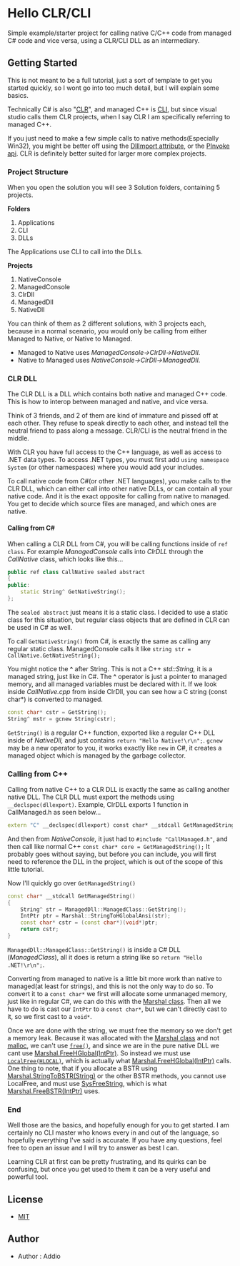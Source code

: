 
# Hello CLR/CLI

 Simple example/starter project for calling native C/C++ code from managed C# code and vice versa, using a CLR/CLI DLL as an intermediary.

## Getting Started

This is not meant to be a full tutorial, just a sort of template to get you started quickly, so I wont go into too much detail, but I will explain some basics.

Technically C# is also "[CLR][CLR]", and managed C++ is [CLI][CLI], but since visual studio calls them CLR projects, when I say CLR I am specifically referring to managed C++.

If you just need to make a few simple calls to native methods(Especially Win32), you might be better off using the [DllImport attribute][DllImport], or the [PInvoke api][PInvoke]. CLR is definitely better suited for larger more complex projects.

### Project Structure

When you open the solution you will see 3 Solution folders, containing 5 projects.

**Folders**
1. Applications
2. CLI
3. DLLs

The Applications use CLI to call into the DLLs.

**Projects**
1. NativeConsole
2. ManagedConsole
3. ClrDll
4. ManagedDll
5. NativeDll

You can think of them as 2 different solutions, with 3 projects each, because in a normal scenario, you would only be calling from either Managed to Native, or Native to Managed.

- Managed to Native uses *ManagedConsole->ClrDll->NativeDll*.
- Native to Managed uses *NativeConsole->ClrDll->ManagedDll*.

### CLR DLL

The CLR DLL is a DLL which contains both native and managed C++ code.
This is how to interop between managed and native, and vice versa.

Think of 3 friends, and 2 of them are kind of immature and pissed off at each other.
They refuse to speak directly to each other, and instead tell the neutral friend to pass along a message.
CLR/CLI is the neutral friend in the middle.

With CLR you have full access to the C++ language, as well as access to .NET data types.
To access .NET types, you must first add `using namespace System` (or other namespaces) where you would add your includes.

To call native code from C#(or other .NET languages), you make calls to the CLR DLL, which can either call into other native DLLs, or can contain all your native code. And it is the exact opposite for calling from native to managed. You get to decide which source files are managed, and which ones are native.

#### Calling from C#

When calling a CLR DLL from C#, you will be calling functions inside of `ref class`.
For example *ManagedConsole* calls into *ClrDLL* through the *CallNative* class, which looks like this...
``` C++
public ref class CallNative sealed abstract
{
public:
    static String^ GetNativeString();
};
```
The `sealed abstract` just means it is a static class. I decided to use a static class for this situation, but regular class objects that are defined in CLR can be used in C# as well.

To call `GetNativeString()` from C#, is exactly the same as calling any regular static class.
ManagedConsole calls it like `string str = CallNative.GetNativeString();`

You might notice the **^** after String. This is not a C++ *std::String,* it is a managed string, just like in C#.
The **^** operator is just a pointer to managed memory, and all managed variables must be declared with it.
If we look inside *CallNative.cpp* from inside ClrDll, you can see how a C string (const char*) is converted to managed.
``` C++
const char* cstr = GetString();
String^ mstr = gcnew String(cstr);
```
`GetString()` is a regular C++ function, exported like a regular C++ DLL inside of *NativeDll,* and just contains `return "Hello Native!\r\n";`.
`gcnew` may be a new operator to you, it works exactly like `new` in C#, it creates a managed object which is managed by the garbage collector.

### Calling from C++

Calling from native C++ to a CLR DLL is exactly the same as calling another native DLL.
The CLR DLL must export the methods using `__declspec(dllexport)`.
Example, ClrDLL exports 1 function in CallManaged.h as seen below...
``` C++
extern "C" __declspec(dllexport) const char* __stdcall GetManagedString();
```

And then from *NativeConsole,* it just had to `#include "CallManaged.h"`, and then call like normal C++
`const char* core = GetManagedString();`
It probably goes without saying, but before you can include, you will first need to reference the DLL in the project, which is out of the scope of this little tutorial.

Now I'll quickly go over `GetManagedString()` 
``` C++
const char* __stdcall GetManagedString()
{
    String^ str = ManagedDll::ManagedClass::GetString();
    IntPtr ptr = Marshal::StringToHGlobalAnsi(str);
    const char* cstr = (const char*)(void*)ptr;
    return cstr;
}
```

`ManagedDll::ManagedClass::GetString()` is inside a C# DLL (*ManagedClass*), all it does is return a string like so `return "Hello .NET!\r\n";`.

Converting from managed to native is a little bit more work than native to managed(at least for strings), and this is not the only way to do so.
To convert it to a `const char*` we first will allocate some unmanaged memory, just like in regular C#, we can do this with the [Marshal class][Marshal].
Then all we have to do is cast our `IntPtr` to a `const char*`, but we can't directly cast to it, so we first cast to a `void*`.

Once we are done with the string, we must free the memory so we don't get a memory leak.
Because it was allocated with the [Marshal class][Marshal] and not [malloc][Malloc], we can't use [`free()`][Free], and since we are in the pure native DLL we cant use [Marshal.FreeHGlobal(IntPtr)](FreeHG).
So instead we must use [`LocalFree(HLOCAL)`](LocFree), which is actually what [Marshal.FreeHGlobal(IntPtr)](FreeHG) calls.
One thing to note, that if you allocate a BSTR using [Marshal.StringToBSTR(String)][BSTR] or the other BSTR methods, you cannot use LocalFree, and must use [SysFreeString][SysFreeStr], which is what [Marshal.FreeBSTR(IntPtr)][FreeBSTR] uses.

### End

Well those are the basics, and hopefully enough for you to get started. 
I am certainly no CLI master who knows every in and out of the language, so hopefully everything I've said is accurate. 
If you have any questions, feel free to open an issue and I will try to answer as best I can.

Learning CLR at first can be pretty frustrating, and its quirks can be confusing, but once you get used to them it can be a very useful and powerful tool. 





## License
- [MIT](https://github.com/AddioElectronics/Hello-CLR-CLI/LICENSE)
## Author

- Author : Addio

[DllImport]:https://learn.microsoft.com/en-us/dotnet/api/system.runtime.interopservices.dllimportattribute?view=net-8.0
[PInvoke]:https://github.com/dotnet/pinvoke
[CLR]:https://en.wikipedia.org/wiki/Common_Language_Runtime
[CLI]:https://en.wikipedia.org/wiki/C%2B%2B/CLI
[Malloc]:https://learn.microsoft.com/en-us/cpp/c-runtime-library/reference/malloc?view=msvc-170
[Free]:https://en.cppreference.com/w/c/memory/free
[FreeHG]:https://learn.microsoft.com/en-us/dotnet/api/system.runtime.interopservices.marshal.freehglobal?view=net-8.0
[LocFree]:https://learn.microsoft.com/en-us/windows/win32/api/winbase/nf-winbase-localfree
[SysFreeStr]:https://learn.microsoft.com/en-us/windows/win32/api/oleauto/nf-oleauto-sysfreestring
[FreeBSTR]:https://learn.microsoft.com/en-us/dotnet/api/system.runtime.interopservices.marshal.freebstr?view=net-8.0
[Marshal]:https://learn.microsoft.com/en-us/dotnet/api/system.runtime.interopservices.marshal?view=net-8.0
[BSTR]:https://learn.microsoft.com/en-us/dotnet/api/system.runtime.interopservices.marshal.stringtobstr?view=net-8.0
